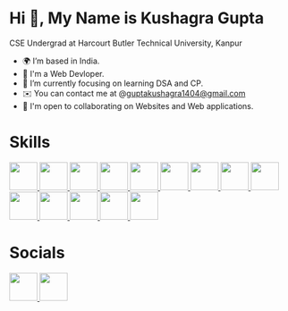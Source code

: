 # Hi 👋, My Name is Kushagra Gupta
CSE Undergrad at Harcourt Butler Technical University, Kanpur
- 🌍 I’m based in India.
- 🧠 I'm a Web Devloper.
- 🌱 I’m currently focusing on learning DSA and CP.
- ✉️ You can contact me at @guptakushagra1404@gmail.com
- 🤝  I'm open to collaborating on Websites and Web applications.

# Skills 


<a href="https://www.w3schools.com/c/c_intro.php">
  <img src="https://user-images.githubusercontent.com/107032653/192262708-c34427fe-b41a-4ac5-a2b3-1a5ab85ca783.png" height=50rem>
</a>


<a href="https://learn.microsoft.com/en-us/cpp/?view=msvc-170">
  <img src="https://user-images.githubusercontent.com/107032653/192262580-f57396b9-8f99-4d22-8c2a-d7537cf5da78.png" height=50rem>
</a>


<a href="https://developer.mozilla.org/en-US/docs/Web/JavaScript">
  <img src="https://user-images.githubusercontent.com/107032653/192262855-675c15df-8ffa-472b-94a8-57401258465f.png" height=50rem>
</a>


<a href="https://developer.mozilla.org/en-US/docs/Glossary/HTML5">
  <img src="https://user-images.githubusercontent.com/107032653/192262948-639d9876-b56f-4255-86bb-bacd1b3da2b0.png" height=50rem>
</a>


<a href="https://www.tutorialspoint.com/css/css3_tutorial.htm">
  <img src="https://user-images.githubusercontent.com/107032653/192263058-240a4c7b-63c4-4a80-8649-ead02699eb7e.png" height=50rem>
</a>


<a href="https://jquery.com/">
  <img src="https://user-images.githubusercontent.com/107032653/192263171-789d0290-8dbd-4510-a06a-2939d3b583e5.png" height=50rem>
</a>


<a href="https://getbootstrap.com/">
  <img src="https://user-images.githubusercontent.com/107032653/192263227-247521bb-5a03-4661-9449-ad52b6460356.png" height=50rem>
</a>


<a href="https://nodejs.org/en/">
  <img src="https://user-images.githubusercontent.com/107032653/192263256-191e9e70-35b0-4d7c-a9d3-d610097f8d16.png" height=50rem>
</a>


<a href="https://expressjs.com/">
  <img src="https://user-images.githubusercontent.com/107032653/192264129-006a4971-2936-4cae-b7c6-74e26d87009e.png" height=50rem>
</a>


<a href="https://www.mysql.com/">
  <img src="https://user-images.githubusercontent.com/107032653/192264754-8c36c917-79b7-4943-a442-1620b606928d.png" height=50rem>
</a>


<a href="https://www.mongodb.com/">
  <img src="https://user-images.githubusercontent.com/107032653/192265775-d16a45b9-d901-43ff-abb6-773a68a28f93.png" height=50rem>
</a>


<a href="https://www.heroku.com/">
  <img src="https://user-images.githubusercontent.com/107032653/192265851-c9fefb81-7c0b-4d18-be96-279bbc97ceaa.png" height=50rem>
</a>


<a href="https://www.computerhope.com/jargon/c/commandi.htm">
  <img src="https://user-images.githubusercontent.com/107032653/192265876-82009170-be9a-4dbc-a11e-8dafd2d2e04b.png" height=50rem>
</a>


<a href="https://www.mulesoft.com/resources/api/what-is-an-api">
  <img src="https://user-images.githubusercontent.com/107032653/192273796-049c95b3-9f89-4c20-889e-937436a9fa36.png" height=50rem>
</a>

# Socials
<a href="https://www.linkedin.com/in/kushagra-gupta-a760bb11a/">
  <img src="https://user-images.githubusercontent.com/107032653/192267485-9a48cad6-4028-47ac-a62f-60f9739bde53.png" height=50rem>
</a>
<a href="https://www.instagram.com/kushagra__gupta____/">
  <img src="https://user-images.githubusercontent.com/107032653/192267711-16bb4246-549a-477c-942f-a675d25d60bf.png" height=50rem>
</a>










<!---
Kushagra-1404/Kushagra-1404 is a ✨ special ✨ repository because its `README.md` (this file) appears on your GitHub profile.
You can click the Preview link to take a look at your changes.
--->
